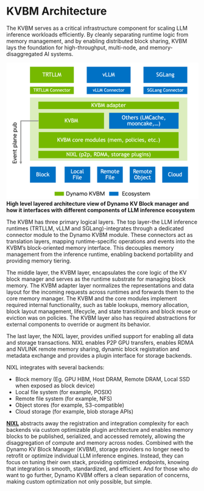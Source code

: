 <!--
SPDX-FileCopyrightText: Copyright (c) 2025 NVIDIA CORPORATION & AFFILIATES.
All rights reserved.
SPDX-License-Identifier: Apache-2.0

Licensed under the Apache License, Version 2.0 (the "License");
you may not use this file except in compliance with the License.
You may obtain a copy of the License at

http://www.apache.org/licenses/LICENSE-2.0

Unless required by applicable law or agreed to in writing, software
distributed under the License is distributed on an "AS IS" BASIS,
WITHOUT WARRANTIES OR CONDITIONS OF ANY KIND, either express or implied.
See the License for the specific language governing permissions and
limitations under the License.
-->

# KVBM Architecture

The KVBM serves as a critical infrastructure component for scaling LLM inference workloads efficiently. By cleanly separating runtime logic from memory management, and by enabling distributed block sharing, KVBM lays the foundation for high-throughput, multi-node, and memory-disaggregated AI systems.

![A block diagram showing a layered architecture view of Dynamo KV Block manager.](../images/kvbm-arch.png)
**High level layered architecture view of Dynamo KV Block manager and how it interfaces with different components of LLM inference ecosystem**

The KVBM has three primary logical layers. The top layer-the LLM inference runtimes (TRTLLM, vLLM and SGLang)-integrates through a dedicated connector module to the Dynamo KVBM module. These connectors act as translation layers, mapping runtime-specific operations and events into the KVBM’s block-oriented memory interface. This decouples memory management from the inference runtime, enabling backend portability and providing memory tiering.

The middle layer, the KVBM layer, encapsulates the core logic of the KV block manager and serves as the runtime substrate for managing block memory. The KVBM adapter layer normalizes the representations and data layout for the incoming requests across runtimes and forwards them to the core memory manager. The KVBM and the core modules implement required internal functionality, such as table lookups, memory allocation, block layout management, lifecycle, and state transitions and block reuse or eviction was on policies. The KVBM layer also has required abstractions for external components to override or augment its behavior.

The last layer, the NIXL layer, provides unified support for enabling all data and storage transactions. NIXL enables P2P GPU transfers, enables RDMA and NVLINK remote memory sharing, dynamic block registration and metadata exchange and provides a plugin interface for storage backends.

NIXL integrates with several backends:

- Block memory (Eg. GPU HBM, Host DRAM, Remote DRAM, Local SSD when exposed as block device)
- Local file system (for example, POSIX)
- Remote file system (for example, NFS)
- Object stores (for example, S3-compatible)
- Cloud storage (for example, blob storage APIs)

**[NIXL](https://github.com/ai-dynamo/nixl/blob/main/docs/nixl.md)** abstracts away the registration and integration complexity for each backends via custom optimizable plugin architecture and enables memory blocks to be published, serialized, and accessed remotely, allowing the disaggregation of compute and memory across nodes. Combined with the Dynamo KV Block Manager (KVBM), storage providers no longer need to retrofit or optimize individual LLM inference engines. Instead, they can focus on tuning their own stack, providing optimized endpoints, knowing that integration is smooth, standardized, and efficient. And for those who *do* want to go further, Dynamo KVBM offers a clean separation of concerns, making custom optimization not only possible, but simple.